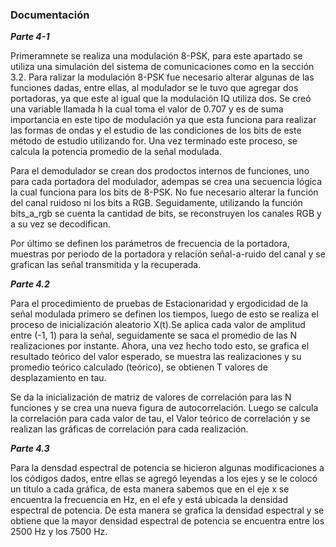 ### Documentación
***Parte 4-1***

Primeramnete se realiza una modulación 8-PSK, para este apartado se utiliza una simulación del sistema de comunicaciones como en la sección 3.2.
Para ralizar la modulación 8-PSK fue necesario alterar algunas de las funciones dadas, entre ellas, al modulador se le tuvo que agregar dos portadoras, ya que este al igual que la modulación IQ utiliza dos.
Se creó una variable llamada h la cual toma el valor de 0.707 y es de suma importancia en este tipo de modulación ya que esta funciona para realizar las formas de ondas y el estudio de las condiciones de los bits de este método de estudio utilizando for. Una vez terminado este proceso, se calcula la potencia promedio de la señal modulada.

Para el demodulador se crean dos prodoctos internos de funciones, uno para cada portadora del modulador, adempas se crea una secuencia lógica la cual funciona para los bits de 8-PSK. No fue necesario alterar la función del canal ruidoso ni los bits a RGB.
Seguidamente, utilizando la función bits_a_rgb se cuenta la cantidad de bits, se reconstruyen los canales RGB y a su vez se decodifican.

Por último se definen los parámetros de frecuencia de la portadora, muestras por periodo de la portadora y relación señal-a-ruido del canal y se grafican las señal transmitida y la recuperada.


***Parte 4.2***

Para el procedimiento de pruebas de Estacionaridad y ergodicidad de la señal modulada primero se definen los tiempos, luego de esto se realiza el proceso de inicialización aleatorio X(t).Se aplica cada valor de amplitud entre (-1, 1) para la señal, seguidamente se saca el promedio de las N realizaciones por instante.
Ahora, una vez hecho todo esto, se grafica el resultado teórico del valor esperado, se muestra las realizaciones y su promedio teórico calculado (teórico), se obtienen T valores de desplazamiento en tau.

Se da la inicialización de matriz de valores de correlación para las N funciones y se crea una nueva figura de autocorrelación. Luego se calcula la correlación para cada valor de tau, el Valor teórico de correlación y se realizan las gráficas de correlación para cada realización.


***Parte 4.3***

Para la densdad espectral de potencia se hicieron algunas modificaciones a los códigos dados, entre ellas se agregó leyendas a los ejes y se le colocó un título a cada gráfica, de esta manera sabemos que en el eje x se encuentra la frecuencia en Hz, en el efe y está ubicada la densidad espectral de potencia.
De esta manera se grafica la densidad espectral y se obtiene que la mayor densidad espectral de potencia se encuentra entre los 2500 Hz y los 7500 Hz.
